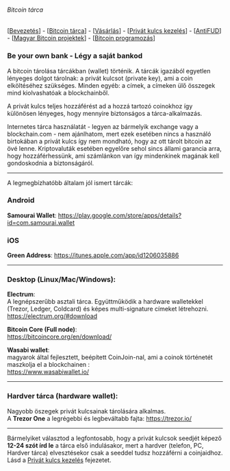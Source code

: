 ###### Bitcoin tárca
[[Bevezetés](README.md)] - [[Bitcoin tárca](tarca.md)] - [[Vásárlás](vasarlas.md)] - [[Privát kulcs kezelés](private_key_management.md)] - [[AntiFUD](antiFUD.md)] - [[Magyar Bitcoin projektek](magyarok.md)] - [[Bitcoin programozás](programozas.md)]

### Be your own bank - Légy a saját bankod

A bitcoin tárolása tárcákban (wallet) történik. A tárcák igazából egyetlen lényeges dolgot tárolnak: a privát kulcsot (private key), ami a coin elköltéséhez szükséges.
Minden egyéb: a címek, a címeken ülő összegek mind kiolvashatóak a blockchainből.

A privát kulcs teljes hozzáférést ad a hozzá tartozó coinokhoz így különösen lényeges, hogy mennyire biztonságos a tárca-alkalmazás.

Internetes tárca használatát - legyen az bármelyik exchange vagy a blockchain.<i></i>com - nem ajánlhatom, mert ezek esetében nincs a használó birtokában a privát kulcs így nem mondható, hogy az ott tárolt bitcoin az övé lenne. Kriptovaluták esetében egyelőre sehol sincs állami garancia arra, hogy hozzáférhessünk, ami számlánkon van így mindenkinek magának kell gondoskodnia a biztonságáról.

---

A legmegbízhatóbb általam jól ismert tárcák:

### Android
**Samourai Wallet**:
<https://play.google.com/store/apps/details?id=com.samourai.wallet>

### iOS
**Green Address**:
<https://itunes.apple.com/app/id1206035886>

---

### Desktop (Linux/Mac/Windows):

**Electrum**:  
A legnépszerűbb asztali tárca. Együttműködik a hardware walletekkel (Trezor, Ledger, Coldcard) és képes multi-signature címeket létrehozni.
<https://electrum.org/#download>

**Bitcoin Core (Full node)**:  
 <https://bitcoincore.org/en/download/>

**Wasabi wallet**:  
magyarok által fejlesztett, beépített CoinJoin-nal, ami a coinok történetét maszkolja el a blockchainen :\
<https://www.wasabiwallet.io/>

---

### Hardver tárca (hardware wallet):
Nagyobb öszegek privát kulcsainak tárolására alkalmas. \
A **Trezor One** a legrégebbi és legbeváltabb fajta: <https://trezor.io/>

---

Bármelyiket választod a legfontosabb, hogy a privát kulcsok seedjét képező **12-24 szót írd le** a tárca első indulásakor, mert a hardver (telefon, PC, Hardver tárca) elvesztésekor csak a seeddel tudsz hozzáférni a coinjaidhoz. Lásd a [Privát kulcs kezelés](private_key_management.md) fejezetet.
